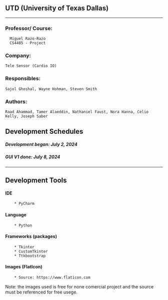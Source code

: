 ## UTD (University of Texas Dallas)
<hr />

### Professor/ Course:
      Miguel Razo-Razo
      CS4485 - Project
### Company: 
    Tele Sensor (Cardio IO)
### Responsibles: 
    Sajol Ghoshal, Wayne Hohman, Steven Smith
### Authors: 
    Raad Ahammad, Tamer Alaeddin, Nathaniel Faust, Nora Hanna, Celio Kelly, Joseph Saber

## Development Schedules

##### Development began: July 2, 2024
##### GUI V1 done: July 8, 2024

<hr />

## Development Tools

#### IDE
        * PyCharm
#### Language
        * Python
        
#### Frameworks (packages)
        * Tkinter
        * CustomTkinter
        * Ttkbootstrap

#### Images (FlatIcon)
        * Source: https://www.flaticon.com
        
 Note: the images used is free for none comercial project and the source must be referenced for free usege.
